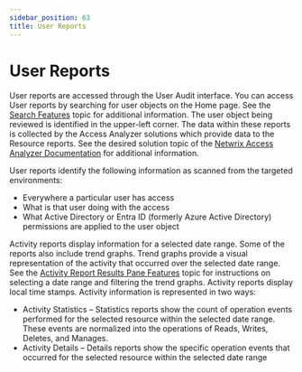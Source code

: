 ```yaml
---
sidebar_position: 63
title: User Reports
---
```


# User Reports

User reports are accessed through the User Audit interface. You can access User reports by searching for user objects on the Home page. See the [Search Features](../Navigate/Search "Search Features") topic for additional information. The user object being reviewed is identified in the upper-left corner. The data within these reports is collected by the Access Analyzer solutions which provide data to the Resource reports. See the desired solution topic of the [Netwrix Access Analyzer Documentation](https://helpcenter.netwrix.com/category/accessanalyzer "Netwrix Access Analyzer Documentation") for additional information.

User reports identify the following information as scanned from the targeted environments:

* Everywhere a particular user has access
* What is that user doing with the access
* What Active Directory or Entra ID (formerly Azure Active Directory) permissions are applied to the user object

Activity reports display information for a selected date range. Some of the reports also include trend graphs. Trend graphs provide a visual representation of the activity that occurred over the selected date range. See the [Activity Report Results Pane Features](../Navigate/Overview#Activity "Activity Report Results Pane Features") topic for instructions on selecting a date range and filtering the trend graphs. Activity reports display local time stamps. Activity information is represented in two ways:

* Activity Statistics – Statistics reports show the count of operation events performed for the selected resource within the selected date range. These events are normalized into the operations of Reads, Writes, Deletes, and Manages.
* Activity Details – Details reports show the specific operation events that occurred for the selected resource within the selected date range